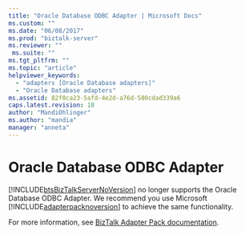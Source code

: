 ```yaml
---
title: "Oracle Database ODBC Adapter | Microsoft Docs"
ms.custom: ""
ms.date: "06/08/2017"
ms.prod: "biztalk-server"
ms.reviewer: ""
 ms.suite: ""
ms.tgt_pltfrm: ""
ms.topic: "article"
helpviewer_keywords: 
  - "adapters [Oracle Database adapters]"
  - "Oracle Database adapters"
ms.assetid: 82f0ca23-5afd-4e2d-a76d-580cdad339a6
caps.latest.revision: 18
author: "MandiOhlinger"
ms.author: "mandia"
manager: "anneta"
---
```

# Oracle Database ODBC Adapter
[!INCLUDE[btsBizTalkServerNoVersion](../includes/btsbiztalkservernoversion-md.md)] no longer supports the Oracle Database ODBC Adapter. We recommend you use Microsoft [!INCLUDE[adapterpacknoversion](../includes/adapterpacknoversion-md.md)] to achieve the same functionality.  
  
 For more information, see [BizTalk Adapter Pack documentation](../adapters-and-accelerators/biztalk-adapter-pack.md).